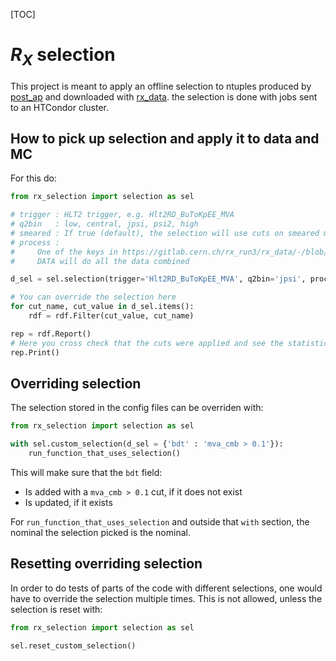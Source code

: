 [TOC]

# $R_X$ selection

This project is meant to apply an offline selection to ntuples produced by
[post_ap](https://github.com/acampove/post_ap/tree/main/src/post_ap_scripts)
and downloaded with
[rx_data](https://github.com/acampove/rx_data).
the selection is done with jobs sent to an HTCondor cluster.

## How to pick up selection and apply it to data and MC

For this do:

```python
from rx_selection import selection as sel

# trigger : HLT2 trigger, e.g. Hlt2RD_BuToKpEE_MVA 
# q2bin   : low, central, jpsi, psi2, high
# smeared : If true (default), the selection will use cuts on smeared masses. Only makes sense for electron MC samples
# process : 
#     One of the keys in https://gitlab.cern.ch/rx_run3/rx_data/-/blob/master/src/rx_data_lfns/rx/v7/rk_samples.yaml
#     DATA will do all the data combined

d_sel = sel.selection(trigger='Hlt2RD_BuToKpEE_MVA', q2bin='jpsi', process='DATA', smeared=True)

# You can override the selection here
for cut_name, cut_value in d_sel.items():
    rdf = rdf.Filter(cut_value, cut_name)

rep = rdf.Report()
# Here you cross check that the cuts were applied and see the statistics
rep.Print()
```

## Overriding selection

The selection stored in the config files can be overriden with:

```python
from rx_selection import selection as sel

with sel.custom_selection(d_sel = {'bdt' : 'mva_cmb > 0.1'}):
    run_function_that_uses_selection()
```

This will make sure that the `bdt` field:

- Is added with a `mva_cmb > 0.1` cut, if it does not exist
- Is updated, if it exists

For `run_function_that_uses_selection` and outside that `with`
section, the nominal the selection picked is the nominal.

## Resetting overriding selection

In order to do tests of parts of the code with different selections, one would have to
override the selection multiple times. This is not allowed, unless the selection is reset with:

```python
from rx_selection import selection as sel

sel.reset_custom_selection()
```
